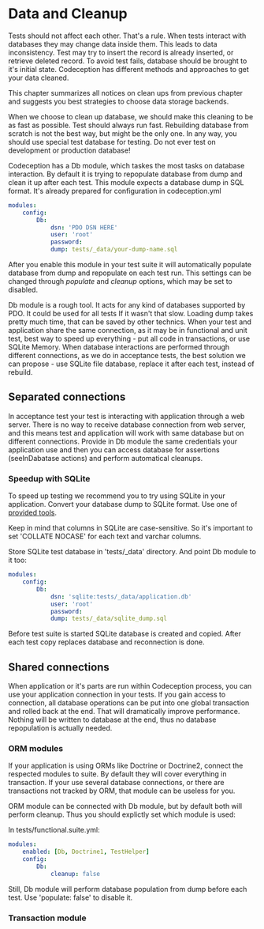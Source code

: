 # Data and Cleanup

Tests should not affect each other. That's a rule. When tests interact with databases they may change data inside them. This leads to data inconsistency. Test may try to insert the record is already inserted, or retrieve deleted record. To avoid test fails, database should be brought to it's initial state. Codeception has different methods and approaches to get your data cleaned.

This chapter summarizes all notices on clean ups from previous chapter and suggests you best strategies to choose data storage backends.

When we choose to clean up database, we should make this cleaning to be as fast as possible. Test should always run fast. Rebuilding database from scratch is not the best way, but might be the only one. In any way, you should use special test database for testing. Do not ever test on development or production database!

Codeception has a Db module, which taskes the most tasks on database interaction. By default it is trying to repopulate database from dump and clean it up after each test. This module expects a database dump in SQL format. It's already prepared for configuration in codeception.yml

``` yaml
modules:
    config:
        Db:
            dsn: 'PDO DSN HERE'
            user: 'root'
            password:
            dump: tests/_data/your-dump-name.sql
```

After you enable this module in your test suite it will automatically populate database from dump and repopulate on each test run. This settings can be changed through _populate_ and _cleanup_ options, which may be set to disabled.

Db module is a rough tool. It acts for any kind of databases supported by PDO. It could be used for all tests If it wasn't that slow. Loading dump takes pretty much time, that can be saved by other technics. When your test and application share the same connection, as it may be in functional and unit test, best way to speed up everything - put all code in transactions, or use SQLite Memory. When database interactions are performed through different connections, as we do in acceptance tests, the best solution we can propose - use SQLite file database, replace it after each test, instead of rebuild.

## Separated connections

In acceptance test your test is interacting with application through a web server. There is no way to receive database connection from web server, and this means test and application will work with same database but on different connections. Provide in Db module the same credentials your application use and then you can access database for assertions (seeInDabatase actions) and perform automatical cleanups.

### Speedup with SQLite

To speed up testing we recommend you to try using SQLite in your application. Convert your database dump to SQLite format. Use one of [provided tools](http://www.sqlite.org/cvstrac/wiki?p=ConverterTools).

Keep in mind that columns in SQLite are case-sensitive. So it's important to set 'COLLATE NOCASE' for each text and varchar columns.

Store SQLite test database in 'tests/_data' directory. And point Db module to it too:

``` yaml
modules:
    config:
        Db:
            dsn: 'sqlite:tests/_data/application.db'
            user: 'root'
            password:
            dump: tests/_data/sqlite_dump.sql
```

Before test suite is started SQLite database is created and copied. After each test copy replaces database and reconnection is done. 

## Shared connections

When application or it's parts are run within Codeception process, you can use your application connection in your tests. 
If you gain access to connection, all database operations can be put into one global transaction and rolled back at the end. That will dramatically improve performance. Nothing will be written to database at the end, thus no database repopulation is actually needed.

### ORM modules

If your application is using ORMs like Doctrine or Doctrine2, connect the respected modules to suite. By default they will cover everything in transaction. If your use several database connections, or there are transactions not tracked by ORM, that module can be useless for you.

ORM module can be connected with Db module, but by default both will perform cleanup. Thus you should explictly set which module is used:

In tests/functional.suite.yml:

``` yaml
modules:
	enabled: [Db, Doctrine1, TestHelper]
	config:
		Db:
			cleanup: false
```

Still, Db module will perform database population from dump before each test. Use 'populate: false' to disable it.

### Transaction module

